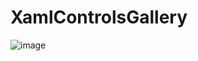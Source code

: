 # XamlControlsGallery

![image](https://user-images.githubusercontent.com/4672627/84327064-d5c0b400-ab54-11ea-8a9a-f018d8f032b7.png)

